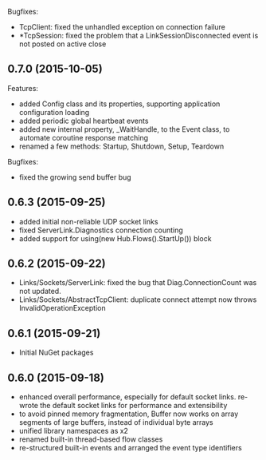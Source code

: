 Bugfixes:

- TcpClient: fixed the unhandled exception on connection failure
- *TcpSession: fixed the problem that a LinkSessionDisconnected event is not posted on active close

## 0.7.0 (2015-10-05)

Features:

- added Config class and its properties, supporting application configuration loading
- added periodic global heartbeat events
- added new internal property, _WaitHandle, to the Event class, to automate coroutine response matching
- renamed a few methods: Startup, Shutdown, Setup, Teardown

Bugfixes:

- fixed the growing send buffer bug

## 0.6.3 (2015-09-25)

- added initial non-reliable UDP socket links
- fixed ServerLink.Diagnostics connection counting
- added support for using(new Hub.Flows().StartUp()) block

## 0.6.2 (2015-09-22)

- Links/Sockets/ServerLink: fixed the bug that Diag.ConnectionCount was not updated.
- Links/Sockets/AbstractTcpClient: duplicate connect attempt now throws InvalidOperationException

## 0.6.1 (2015-09-21)

- Initial NuGet packages

## 0.6.0 (2015-09-18)

- enhanced overall performance, especially for default socket links. re-wrote
  the default socket links for performance and extensibility
- to avoid pinned memory fragmentation, Buffer now works on array segments of 
  large buffers, instead of individual byte arrays
- unified library namespaces as x2
- renamed built-in thread-based flow classes
- re-structured built-in events and arranged the event type identifiers
